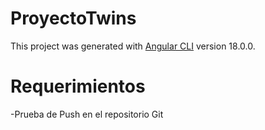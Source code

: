 # ProyectoTwins

This project was generated with [Angular CLI](https://github.com/angular/angular-cli) version 18.0.0.

# Requerimientos
  -Prueba de Push en el repositorio Git
